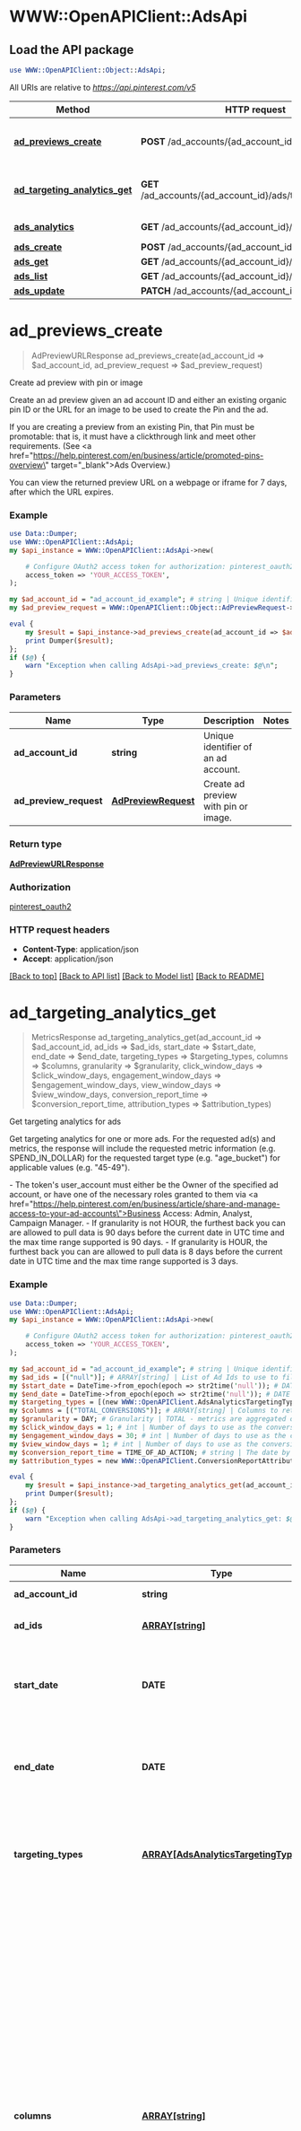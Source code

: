 # WWW::OpenAPIClient::AdsApi

## Load the API package
```perl
use WWW::OpenAPIClient::Object::AdsApi;
```

All URIs are relative to *https://api.pinterest.com/v5*

Method | HTTP request | Description
------------- | ------------- | -------------
[**ad_previews_create**](AdsApi.md#ad_previews_create) | **POST** /ad_accounts/{ad_account_id}/ad_previews | Create ad preview with pin or image
[**ad_targeting_analytics_get**](AdsApi.md#ad_targeting_analytics_get) | **GET** /ad_accounts/{ad_account_id}/ads/targeting_analytics | Get targeting analytics for ads
[**ads_analytics**](AdsApi.md#ads_analytics) | **GET** /ad_accounts/{ad_account_id}/ads/analytics | Get ad analytics
[**ads_create**](AdsApi.md#ads_create) | **POST** /ad_accounts/{ad_account_id}/ads | Create ads
[**ads_get**](AdsApi.md#ads_get) | **GET** /ad_accounts/{ad_account_id}/ads/{ad_id} | Get ad
[**ads_list**](AdsApi.md#ads_list) | **GET** /ad_accounts/{ad_account_id}/ads | List ads
[**ads_update**](AdsApi.md#ads_update) | **PATCH** /ad_accounts/{ad_account_id}/ads | Update ads


# **ad_previews_create**
> AdPreviewURLResponse ad_previews_create(ad_account_id => $ad_account_id, ad_preview_request => $ad_preview_request)

Create ad preview with pin or image

Create an ad preview given an ad account ID and either an existing organic pin ID or the URL for an image to be used to create the Pin and the ad. <p/> If you are creating a preview from an existing Pin, that Pin must be promotable: that is, it must have a clickthrough link and meet other requirements. (See <a href=\"https://help.pinterest.com/en/business/article/promoted-pins-overview\" target=\"_blank\">Ads Overview</a>.) <p/> You can view the returned preview URL on a webpage or iframe for 7 days, after which the URL expires.

### Example
```perl
use Data::Dumper;
use WWW::OpenAPIClient::AdsApi;
my $api_instance = WWW::OpenAPIClient::AdsApi->new(

    # Configure OAuth2 access token for authorization: pinterest_oauth2
    access_token => 'YOUR_ACCESS_TOKEN',
);

my $ad_account_id = "ad_account_id_example"; # string | Unique identifier of an ad account.
my $ad_preview_request = WWW::OpenAPIClient::Object::AdPreviewRequest->new(); # AdPreviewRequest | Create ad preview with pin or image.

eval {
    my $result = $api_instance->ad_previews_create(ad_account_id => $ad_account_id, ad_preview_request => $ad_preview_request);
    print Dumper($result);
};
if ($@) {
    warn "Exception when calling AdsApi->ad_previews_create: $@\n";
}
```

### Parameters

Name | Type | Description  | Notes
------------- | ------------- | ------------- | -------------
 **ad_account_id** | **string**| Unique identifier of an ad account. | 
 **ad_preview_request** | [**AdPreviewRequest**](AdPreviewRequest.md)| Create ad preview with pin or image. | 

### Return type

[**AdPreviewURLResponse**](AdPreviewURLResponse.md)

### Authorization

[pinterest_oauth2](../README.md#pinterest_oauth2)

### HTTP request headers

 - **Content-Type**: application/json
 - **Accept**: application/json

[[Back to top]](#) [[Back to API list]](../README.md#documentation-for-api-endpoints) [[Back to Model list]](../README.md#documentation-for-models) [[Back to README]](../README.md)

# **ad_targeting_analytics_get**
> MetricsResponse ad_targeting_analytics_get(ad_account_id => $ad_account_id, ad_ids => $ad_ids, start_date => $start_date, end_date => $end_date, targeting_types => $targeting_types, columns => $columns, granularity => $granularity, click_window_days => $click_window_days, engagement_window_days => $engagement_window_days, view_window_days => $view_window_days, conversion_report_time => $conversion_report_time, attribution_types => $attribution_types)

Get targeting analytics for ads

Get targeting analytics for one or more ads. For the requested ad(s) and metrics, the response will include the requested metric information (e.g. SPEND_IN_DOLLAR) for the requested target type (e.g. \"age_bucket\") for applicable values (e.g. \"45-49\"). <p/> - The token's user_account must either be the Owner of the specified ad account, or have one of the necessary roles granted to them via <a href=\"https://help.pinterest.com/en/business/article/share-and-manage-access-to-your-ad-accounts\">Business Access</a>: Admin, Analyst, Campaign Manager. - If granularity is not HOUR, the furthest back you can are allowed to pull data is 90 days before the current date in UTC time and the max time range supported is 90 days. - If granularity is HOUR, the furthest back you can are allowed to pull data is 8 days before the current date in UTC time and the max time range supported is 3 days.

### Example
```perl
use Data::Dumper;
use WWW::OpenAPIClient::AdsApi;
my $api_instance = WWW::OpenAPIClient::AdsApi->new(

    # Configure OAuth2 access token for authorization: pinterest_oauth2
    access_token => 'YOUR_ACCESS_TOKEN',
);

my $ad_account_id = "ad_account_id_example"; # string | Unique identifier of an ad account.
my $ad_ids = [("null")]; # ARRAY[string] | List of Ad Ids to use to filter the results.
my $start_date = DateTime->from_epoch(epoch => str2time('null')); # DATE | Metric report start date (UTC). Format: YYYY-MM-DD. Cannot be more than 90 days back from today.
my $end_date = DateTime->from_epoch(epoch => str2time('null')); # DATE | Metric report end date (UTC). Format: YYYY-MM-DD. Cannot be more than 90 days past start_date.
my $targeting_types = [(new WWW::OpenAPIClient.AdsAnalyticsTargetingType())]; # ARRAY[AdsAnalyticsTargetingType] | Targeting type breakdowns for the report. The reporting per targeting type <br> is independent from each other.
my $columns = [("TOTAL_CONVERSIONS")]; # ARRAY[string] | Columns to retrieve, encoded as a comma-separated string. **NOTE**: Any metrics defined as MICRO_DOLLARS returns a value based on the advertiser profile's currency field. For USD,($1/1,000,000, or $0.000001 - one one-ten-thousandth of a cent). it's microdollars. Otherwise, it's in microunits of the advertiser's currency.<br/>For example, if the advertiser's currency is GBP (British pound sterling), all MICRO_DOLLARS fields will be in GBP microunits (1/1,000,000 British pound).<br/>If a column has no value, it may not be returned
my $granularity = DAY; # Granularity | TOTAL - metrics are aggregated over the specified date range.<br> DAY - metrics are broken down daily.<br> HOUR - metrics are broken down hourly.<br>WEEKLY - metrics are broken down weekly.<br>MONTHLY - metrics are broken down monthly
my $click_window_days = 1; # int | Number of days to use as the conversion attribution window for a pin click action. Applies to Pinterest Tag conversion metrics. Prior conversion tags use their defined attribution windows. If not specified, defaults to `30` days.
my $engagement_window_days = 30; # int | Number of days to use as the conversion attribution window for an engagement action. Engagements include saves, closeups, link clicks, and carousel card swipes. Applies to Pinterest Tag conversion metrics. Prior conversion tags use their defined attribution windows. If not specified, defaults to `30` days.
my $view_window_days = 1; # int | Number of days to use as the conversion attribution window for a view action. Applies to Pinterest Tag conversion metrics. Prior conversion tags use their defined attribution windows. If not specified, defaults to `1` day.
my $conversion_report_time = TIME_OF_AD_ACTION; # string | The date by which the conversion metrics returned from this endpoint will be reported. There are two dates associated with a conversion event: the date that the user interacted with the ad, and the date that the user completed a conversion event.
my $attribution_types = new WWW::OpenAPIClient.ConversionReportAttributionType(); # ConversionReportAttributionType | List of types of attribution for the conversion report

eval {
    my $result = $api_instance->ad_targeting_analytics_get(ad_account_id => $ad_account_id, ad_ids => $ad_ids, start_date => $start_date, end_date => $end_date, targeting_types => $targeting_types, columns => $columns, granularity => $granularity, click_window_days => $click_window_days, engagement_window_days => $engagement_window_days, view_window_days => $view_window_days, conversion_report_time => $conversion_report_time, attribution_types => $attribution_types);
    print Dumper($result);
};
if ($@) {
    warn "Exception when calling AdsApi->ad_targeting_analytics_get: $@\n";
}
```

### Parameters

Name | Type | Description  | Notes
------------- | ------------- | ------------- | -------------
 **ad_account_id** | **string**| Unique identifier of an ad account. | 
 **ad_ids** | [**ARRAY[string]**](string.md)| List of Ad Ids to use to filter the results. | 
 **start_date** | **DATE**| Metric report start date (UTC). Format: YYYY-MM-DD. Cannot be more than 90 days back from today. | 
 **end_date** | **DATE**| Metric report end date (UTC). Format: YYYY-MM-DD. Cannot be more than 90 days past start_date. | 
 **targeting_types** | [**ARRAY[AdsAnalyticsTargetingType]**](AdsAnalyticsTargetingType.md)| Targeting type breakdowns for the report. The reporting per targeting type &lt;br&gt; is independent from each other. | 
 **columns** | [**ARRAY[string]**](string.md)| Columns to retrieve, encoded as a comma-separated string. **NOTE**: Any metrics defined as MICRO_DOLLARS returns a value based on the advertiser profile&#39;s currency field. For USD,($1/1,000,000, or $0.000001 - one one-ten-thousandth of a cent). it&#39;s microdollars. Otherwise, it&#39;s in microunits of the advertiser&#39;s currency.&lt;br/&gt;For example, if the advertiser&#39;s currency is GBP (British pound sterling), all MICRO_DOLLARS fields will be in GBP microunits (1/1,000,000 British pound).&lt;br/&gt;If a column has no value, it may not be returned | 
 **granularity** | [**Granularity**](.md)| TOTAL - metrics are aggregated over the specified date range.&lt;br&gt; DAY - metrics are broken down daily.&lt;br&gt; HOUR - metrics are broken down hourly.&lt;br&gt;WEEKLY - metrics are broken down weekly.&lt;br&gt;MONTHLY - metrics are broken down monthly | 
 **click_window_days** | **int**| Number of days to use as the conversion attribution window for a pin click action. Applies to Pinterest Tag conversion metrics. Prior conversion tags use their defined attribution windows. If not specified, defaults to &#x60;30&#x60; days. | [optional] [default to 30]
 **engagement_window_days** | **int**| Number of days to use as the conversion attribution window for an engagement action. Engagements include saves, closeups, link clicks, and carousel card swipes. Applies to Pinterest Tag conversion metrics. Prior conversion tags use their defined attribution windows. If not specified, defaults to &#x60;30&#x60; days. | [optional] [default to 30]
 **view_window_days** | **int**| Number of days to use as the conversion attribution window for a view action. Applies to Pinterest Tag conversion metrics. Prior conversion tags use their defined attribution windows. If not specified, defaults to &#x60;1&#x60; day. | [optional] [default to 1]
 **conversion_report_time** | **string**| The date by which the conversion metrics returned from this endpoint will be reported. There are two dates associated with a conversion event: the date that the user interacted with the ad, and the date that the user completed a conversion event. | [optional] [default to &#39;TIME_OF_AD_ACTION&#39;]
 **attribution_types** | [**ConversionReportAttributionType**](.md)| List of types of attribution for the conversion report | [optional] 

### Return type

[**MetricsResponse**](MetricsResponse.md)

### Authorization

[pinterest_oauth2](../README.md#pinterest_oauth2)

### HTTP request headers

 - **Content-Type**: Not defined
 - **Accept**: application/json

[[Back to top]](#) [[Back to API list]](../README.md#documentation-for-api-endpoints) [[Back to Model list]](../README.md#documentation-for-models) [[Back to README]](../README.md)

# **ads_analytics**
> ARRAY[AdsAnalyticsResponseInner] ads_analytics(ad_account_id => $ad_account_id, start_date => $start_date, end_date => $end_date, ad_ids => $ad_ids, columns => $columns, granularity => $granularity, click_window_days => $click_window_days, engagement_window_days => $engagement_window_days, view_window_days => $view_window_days, conversion_report_time => $conversion_report_time)

Get ad analytics

Get analytics for the specified ads in the specified <code>ad_account_id</code>, filtered by the specified options. - The token's user_account must either be the Owner of the specified ad account, or have one of the necessary roles granted to them via <a href=\"https://help.pinterest.com/en/business/article/share-and-manage-access-to-your-ad-accounts\">Business Access</a>: Admin, Analyst, Campaign Manager. - If granularity is not HOUR, the furthest back you can are allowed to pull data is 90 days before the current date in UTC time and the max time range supported is 90 days. - If granularity is HOUR, the furthest back you can are allowed to pull data is 8 days before the current date in UTC time and the max time range supported is 3 days.

### Example
```perl
use Data::Dumper;
use WWW::OpenAPIClient::AdsApi;
my $api_instance = WWW::OpenAPIClient::AdsApi->new(

    # Configure OAuth2 access token for authorization: pinterest_oauth2
    access_token => 'YOUR_ACCESS_TOKEN',
);

my $ad_account_id = "ad_account_id_example"; # string | Unique identifier of an ad account.
my $start_date = DateTime->from_epoch(epoch => str2time('null')); # DATE | Metric report start date (UTC). Format: YYYY-MM-DD. Cannot be more than 90 days back from today.
my $end_date = DateTime->from_epoch(epoch => str2time('null')); # DATE | Metric report end date (UTC). Format: YYYY-MM-DD. Cannot be more than 90 days past start_date.
my $ad_ids = [("null")]; # ARRAY[string] | List of Ad Ids to use to filter the results.
my $columns = [("TOTAL_CONVERSIONS")]; # ARRAY[string] | Columns to retrieve, encoded as a comma-separated string. **NOTE**: Any metrics defined as MICRO_DOLLARS returns a value based on the advertiser profile's currency field. For USD,($1/1,000,000, or $0.000001 - one one-ten-thousandth of a cent). it's microdollars. Otherwise, it's in microunits of the advertiser's currency.<br/>For example, if the advertiser's currency is GBP (British pound sterling), all MICRO_DOLLARS fields will be in GBP microunits (1/1,000,000 British pound).<br/>If a column has no value, it may not be returned
my $granularity = DAY; # Granularity | TOTAL - metrics are aggregated over the specified date range.<br> DAY - metrics are broken down daily.<br> HOUR - metrics are broken down hourly.<br>WEEKLY - metrics are broken down weekly.<br>MONTHLY - metrics are broken down monthly
my $click_window_days = 1; # int | Number of days to use as the conversion attribution window for a pin click action. Applies to Pinterest Tag conversion metrics. Prior conversion tags use their defined attribution windows. If not specified, defaults to `30` days.
my $engagement_window_days = 30; # int | Number of days to use as the conversion attribution window for an engagement action. Engagements include saves, closeups, link clicks, and carousel card swipes. Applies to Pinterest Tag conversion metrics. Prior conversion tags use their defined attribution windows. If not specified, defaults to `30` days.
my $view_window_days = 1; # int | Number of days to use as the conversion attribution window for a view action. Applies to Pinterest Tag conversion metrics. Prior conversion tags use their defined attribution windows. If not specified, defaults to `1` day.
my $conversion_report_time = TIME_OF_AD_ACTION; # string | The date by which the conversion metrics returned from this endpoint will be reported. There are two dates associated with a conversion event: the date that the user interacted with the ad, and the date that the user completed a conversion event.

eval {
    my $result = $api_instance->ads_analytics(ad_account_id => $ad_account_id, start_date => $start_date, end_date => $end_date, ad_ids => $ad_ids, columns => $columns, granularity => $granularity, click_window_days => $click_window_days, engagement_window_days => $engagement_window_days, view_window_days => $view_window_days, conversion_report_time => $conversion_report_time);
    print Dumper($result);
};
if ($@) {
    warn "Exception when calling AdsApi->ads_analytics: $@\n";
}
```

### Parameters

Name | Type | Description  | Notes
------------- | ------------- | ------------- | -------------
 **ad_account_id** | **string**| Unique identifier of an ad account. | 
 **start_date** | **DATE**| Metric report start date (UTC). Format: YYYY-MM-DD. Cannot be more than 90 days back from today. | 
 **end_date** | **DATE**| Metric report end date (UTC). Format: YYYY-MM-DD. Cannot be more than 90 days past start_date. | 
 **ad_ids** | [**ARRAY[string]**](string.md)| List of Ad Ids to use to filter the results. | 
 **columns** | [**ARRAY[string]**](string.md)| Columns to retrieve, encoded as a comma-separated string. **NOTE**: Any metrics defined as MICRO_DOLLARS returns a value based on the advertiser profile&#39;s currency field. For USD,($1/1,000,000, or $0.000001 - one one-ten-thousandth of a cent). it&#39;s microdollars. Otherwise, it&#39;s in microunits of the advertiser&#39;s currency.&lt;br/&gt;For example, if the advertiser&#39;s currency is GBP (British pound sterling), all MICRO_DOLLARS fields will be in GBP microunits (1/1,000,000 British pound).&lt;br/&gt;If a column has no value, it may not be returned | 
 **granularity** | [**Granularity**](.md)| TOTAL - metrics are aggregated over the specified date range.&lt;br&gt; DAY - metrics are broken down daily.&lt;br&gt; HOUR - metrics are broken down hourly.&lt;br&gt;WEEKLY - metrics are broken down weekly.&lt;br&gt;MONTHLY - metrics are broken down monthly | 
 **click_window_days** | **int**| Number of days to use as the conversion attribution window for a pin click action. Applies to Pinterest Tag conversion metrics. Prior conversion tags use their defined attribution windows. If not specified, defaults to &#x60;30&#x60; days. | [optional] [default to 30]
 **engagement_window_days** | **int**| Number of days to use as the conversion attribution window for an engagement action. Engagements include saves, closeups, link clicks, and carousel card swipes. Applies to Pinterest Tag conversion metrics. Prior conversion tags use their defined attribution windows. If not specified, defaults to &#x60;30&#x60; days. | [optional] [default to 30]
 **view_window_days** | **int**| Number of days to use as the conversion attribution window for a view action. Applies to Pinterest Tag conversion metrics. Prior conversion tags use their defined attribution windows. If not specified, defaults to &#x60;1&#x60; day. | [optional] [default to 1]
 **conversion_report_time** | **string**| The date by which the conversion metrics returned from this endpoint will be reported. There are two dates associated with a conversion event: the date that the user interacted with the ad, and the date that the user completed a conversion event. | [optional] [default to &#39;TIME_OF_AD_ACTION&#39;]

### Return type

[**ARRAY[AdsAnalyticsResponseInner]**](AdsAnalyticsResponseInner.md)

### Authorization

[pinterest_oauth2](../README.md#pinterest_oauth2)

### HTTP request headers

 - **Content-Type**: Not defined
 - **Accept**: application/json

[[Back to top]](#) [[Back to API list]](../README.md#documentation-for-api-endpoints) [[Back to Model list]](../README.md#documentation-for-models) [[Back to README]](../README.md)

# **ads_create**
> AdArrayResponse ads_create(ad_account_id => $ad_account_id, ad_create_request => $ad_create_request)

Create ads

Create multiple new ads. Request must contain ad_group_id, creative_type, and the source Pin pin_id.

### Example
```perl
use Data::Dumper;
use WWW::OpenAPIClient::AdsApi;
my $api_instance = WWW::OpenAPIClient::AdsApi->new(

    # Configure OAuth2 access token for authorization: pinterest_oauth2
    access_token => 'YOUR_ACCESS_TOKEN',
);

my $ad_account_id = "ad_account_id_example"; # string | Unique identifier of an ad account.
my $ad_create_request = [WWW::OpenAPIClient::Object::ARRAY[AdCreateRequest]->new()]; # ARRAY[AdCreateRequest] | List of ads to create, size limit [1, 30].

eval {
    my $result = $api_instance->ads_create(ad_account_id => $ad_account_id, ad_create_request => $ad_create_request);
    print Dumper($result);
};
if ($@) {
    warn "Exception when calling AdsApi->ads_create: $@\n";
}
```

### Parameters

Name | Type | Description  | Notes
------------- | ------------- | ------------- | -------------
 **ad_account_id** | **string**| Unique identifier of an ad account. | 
 **ad_create_request** | [**ARRAY[AdCreateRequest]**](AdCreateRequest.md)| List of ads to create, size limit [1, 30]. | 

### Return type

[**AdArrayResponse**](AdArrayResponse.md)

### Authorization

[pinterest_oauth2](../README.md#pinterest_oauth2)

### HTTP request headers

 - **Content-Type**: application/json
 - **Accept**: application/json

[[Back to top]](#) [[Back to API list]](../README.md#documentation-for-api-endpoints) [[Back to Model list]](../README.md#documentation-for-models) [[Back to README]](../README.md)

# **ads_get**
> AdResponse ads_get(ad_account_id => $ad_account_id, ad_id => $ad_id)

Get ad

Get a specific ad given the ad ID. If your pin is rejected, rejected_reasons will contain additional information from the Ad Review process. For more information about our policies and rejection reasons see the <a href=\"https://www.pinterest.com/_/_/policy/advertising-guidelines/\" target=\"_blank\">Pinterest advertising standards</a>.

### Example
```perl
use Data::Dumper;
use WWW::OpenAPIClient::AdsApi;
my $api_instance = WWW::OpenAPIClient::AdsApi->new(

    # Configure OAuth2 access token for authorization: pinterest_oauth2
    access_token => 'YOUR_ACCESS_TOKEN',
);

my $ad_account_id = "ad_account_id_example"; # string | Unique identifier of an ad account.
my $ad_id = "ad_id_example"; # string | Unique identifier of an ad.

eval {
    my $result = $api_instance->ads_get(ad_account_id => $ad_account_id, ad_id => $ad_id);
    print Dumper($result);
};
if ($@) {
    warn "Exception when calling AdsApi->ads_get: $@\n";
}
```

### Parameters

Name | Type | Description  | Notes
------------- | ------------- | ------------- | -------------
 **ad_account_id** | **string**| Unique identifier of an ad account. | 
 **ad_id** | **string**| Unique identifier of an ad. | 

### Return type

[**AdResponse**](AdResponse.md)

### Authorization

[pinterest_oauth2](../README.md#pinterest_oauth2)

### HTTP request headers

 - **Content-Type**: Not defined
 - **Accept**: application/json

[[Back to top]](#) [[Back to API list]](../README.md#documentation-for-api-endpoints) [[Back to Model list]](../README.md#documentation-for-models) [[Back to README]](../README.md)

# **ads_list**
> AdsList200Response ads_list(ad_account_id => $ad_account_id, campaign_ids => $campaign_ids, ad_group_ids => $ad_group_ids, ad_ids => $ad_ids, entity_statuses => $entity_statuses, page_size => $page_size, order => $order, bookmark => $bookmark)

List ads

List ads that meet the filters provided:   - Listed campaign ids or ad group ids or ad ids   - Listed entity statuses <p/> If no filter is provided, all ads in the ad account are returned. <p/> <strong>Note:</strong><p/> Provide only campaign_id or ad_group_id or ad_id. Do not provide more than one type. <p/> Review status is provided for each ad; if review_status is REJECTED, the rejected_reasons field will contain additional information. For more, see <a href=\"https://policy.pinterest.com/en/advertising-guidelines\">Pinterest advertising standards</a>.

### Example
```perl
use Data::Dumper;
use WWW::OpenAPIClient::AdsApi;
my $api_instance = WWW::OpenAPIClient::AdsApi->new(

    # Configure OAuth2 access token for authorization: pinterest_oauth2
    access_token => 'YOUR_ACCESS_TOKEN',
);

my $ad_account_id = "ad_account_id_example"; # string | Unique identifier of an ad account.
my $campaign_ids = [("null")]; # ARRAY[string] | List of Campaign Ids to use to filter the results.
my $ad_group_ids = [("null")]; # ARRAY[string] | List of Ad group Ids to use to filter the results.
my $ad_ids = [("null")]; # ARRAY[string] | List of Ad Ids to use to filter the results.
my $entity_statuses = [("ACTIVE")]; # ARRAY[string] | Entity status
my $page_size = 25; # int | Maximum number of items to include in a single page of the response. See documentation on <a href='/docs/getting-started/pagination/'>Pagination</a> for more information.
my $order = ASCENDING; # string | The order in which to sort the items returned: “ASCENDING” or “DESCENDING” by ID. Note that higher-value IDs are associated with more-recently added items.
my $bookmark = "bookmark_example"; # string | Cursor used to fetch the next page of items

eval {
    my $result = $api_instance->ads_list(ad_account_id => $ad_account_id, campaign_ids => $campaign_ids, ad_group_ids => $ad_group_ids, ad_ids => $ad_ids, entity_statuses => $entity_statuses, page_size => $page_size, order => $order, bookmark => $bookmark);
    print Dumper($result);
};
if ($@) {
    warn "Exception when calling AdsApi->ads_list: $@\n";
}
```

### Parameters

Name | Type | Description  | Notes
------------- | ------------- | ------------- | -------------
 **ad_account_id** | **string**| Unique identifier of an ad account. | 
 **campaign_ids** | [**ARRAY[string]**](string.md)| List of Campaign Ids to use to filter the results. | [optional] 
 **ad_group_ids** | [**ARRAY[string]**](string.md)| List of Ad group Ids to use to filter the results. | [optional] 
 **ad_ids** | [**ARRAY[string]**](string.md)| List of Ad Ids to use to filter the results. | [optional] 
 **entity_statuses** | [**ARRAY[string]**](string.md)| Entity status | [optional] 
 **page_size** | **int**| Maximum number of items to include in a single page of the response. See documentation on &lt;a href&#x3D;&#39;/docs/getting-started/pagination/&#39;&gt;Pagination&lt;/a&gt; for more information. | [optional] [default to 25]
 **order** | **string**| The order in which to sort the items returned: “ASCENDING” or “DESCENDING” by ID. Note that higher-value IDs are associated with more-recently added items. | [optional] 
 **bookmark** | **string**| Cursor used to fetch the next page of items | [optional] 

### Return type

[**AdsList200Response**](AdsList200Response.md)

### Authorization

[pinterest_oauth2](../README.md#pinterest_oauth2)

### HTTP request headers

 - **Content-Type**: Not defined
 - **Accept**: application/json

[[Back to top]](#) [[Back to API list]](../README.md#documentation-for-api-endpoints) [[Back to Model list]](../README.md#documentation-for-models) [[Back to README]](../README.md)

# **ads_update**
> AdArrayResponse ads_update(ad_account_id => $ad_account_id, ad_update_request => $ad_update_request)

Update ads

Update multiple existing ads

### Example
```perl
use Data::Dumper;
use WWW::OpenAPIClient::AdsApi;
my $api_instance = WWW::OpenAPIClient::AdsApi->new(

    # Configure OAuth2 access token for authorization: pinterest_oauth2
    access_token => 'YOUR_ACCESS_TOKEN',
);

my $ad_account_id = "ad_account_id_example"; # string | Unique identifier of an ad account.
my $ad_update_request = [WWW::OpenAPIClient::Object::ARRAY[AdUpdateRequest]->new()]; # ARRAY[AdUpdateRequest] | List of ads to update, size limit [1, 30]

eval {
    my $result = $api_instance->ads_update(ad_account_id => $ad_account_id, ad_update_request => $ad_update_request);
    print Dumper($result);
};
if ($@) {
    warn "Exception when calling AdsApi->ads_update: $@\n";
}
```

### Parameters

Name | Type | Description  | Notes
------------- | ------------- | ------------- | -------------
 **ad_account_id** | **string**| Unique identifier of an ad account. | 
 **ad_update_request** | [**ARRAY[AdUpdateRequest]**](AdUpdateRequest.md)| List of ads to update, size limit [1, 30] | 

### Return type

[**AdArrayResponse**](AdArrayResponse.md)

### Authorization

[pinterest_oauth2](../README.md#pinterest_oauth2)

### HTTP request headers

 - **Content-Type**: application/json
 - **Accept**: application/json

[[Back to top]](#) [[Back to API list]](../README.md#documentation-for-api-endpoints) [[Back to Model list]](../README.md#documentation-for-models) [[Back to README]](../README.md)

